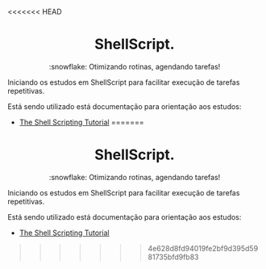 <<<<<<< HEAD
<h1 align="center">ShellScript.</h1>
<p align="center">:snowflake: Otimizando rotinas, agendando tarefas!</p>

Iniciando os estudos em ShellScript para facilitar execução de tarefas repetitivas.


Está sendo utilizado está documentação para orientação aos estudos:
- [The Shell Scripting Tutorial](https://www.shellscript.sh/)
=======
<h1 align="center">ShellScript.</h1>
<p align="center">:snowflake: Otimizando rotinas, agendando tarefas!</p>

Iniciando os estudos em ShellScript para facilitar execução de tarefas repetitivas.


Está sendo utilizado está documentação para orientação aos estudos:
- [The Shell Scripting Tutorial](https://www.shellscript.sh/)

>>>>>>> 4e628d8fd94019fe2bf9d395d5981735bfd9fb83
